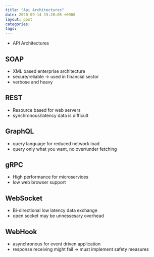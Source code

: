 ```yaml
---
title: "Api Architectures"
date: 2020-09-14 15:20:05 +0900
layout: post
categories: 
tags: 
---
```


-   API Architectures


## SOAP

-   XML based enterprise architecture
-   secure/reliable -> used in financial sector
-   verbose and heavy


## REST

-   Resource based for web servers
-   synchronous/latency data is difficult


## GraphQL

-   query language for reduced network load
-   query only what you want, no over/under fetching


## gRPC

-   High performance for microservices
-   low web browser support


## WebSocket

-   Bi-directional low latency data exchange
-   open socket may be unnessesary overhead


## WebHook

-   asynchronous for event driven application
-   response receiving might fail -> must implement safety measures
